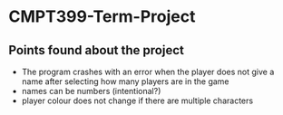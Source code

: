 # CMPT399-Term-Project

## Points found about the project
- The program crashes with an error when the player does not give a name after selecting how many players are in the game
- names can be numbers (intentional?)
- player colour does not change if there are multiple characters
